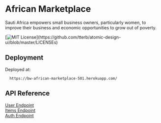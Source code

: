 # African Marketplace

Sauti Africa empowers small business owners, particularly women, to improve their business and economic opportunities to grow out of poverty.

[![MIT License](https://img.shields.io/apm/l/atomic-design-ui.svg?)](https://github.com/tterb/atomic-design-ui/blob/master/LICENSEs)

## Deployment

Deployed at:

```
  https://bw-african-marketplace-501.herokuapp.com/
```

## API Reference

[User Endpoint](/docs/USERS.md)  
[Items Endpoint](/docs/ITEMS.md)  
[Auth Endpoint](/docs/AUTH.md)
